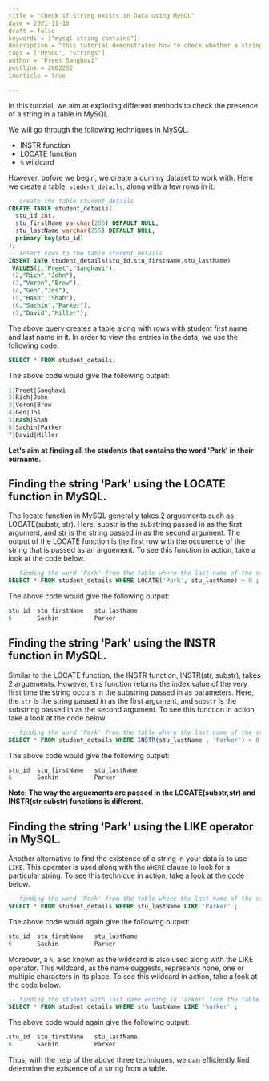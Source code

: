 ```yaml
---
title = "Check if String exists in Data using MySQL"
date = 2021-11-16
draft = false
keywords = ["mysql string contains"]
description = "This tutorial demonstrates how to check whether a string occurs in a table in MySQL."
tags = ["MySQL", "Strings"]
author = "Preet Sanghavi"
postlink = 2602252
inarticle = true

---
```


In this tutorial, we aim at exploring different methods to check the presence of a string in a table in MySQL.

We will go through the following techniques in MySQL.
- INSTR function
- LOCATE function
- `%` wildcard

However, before we begin, we create a dummy dataset to work with. Here we create a table, `student_details`, along with a few rows in it. 

```SQL
-- create the table student_details
CREATE TABLE student_details(
  stu_id int,
  stu_firstName varchar(255) DEFAULT NULL,
  stu_lastName varchar(255) DEFAULT NULL,
  primary key(stu_id)
);
-- insert rows to the table student_details
INSERT INTO student_details(stu_id,stu_firstName,stu_lastName) 
 VALUES(1,"Preet","Sanghavi"),
 (2,"Rich","John"),
 (3,"Veron","Brow"),
 (4,"Geo","Jos"),
 (5,"Hash","Shah"),
 (6,"Sachin","Parker"),
 (7,"David","Miller");
```

The above query creates a table along with rows with student first name and last name in it. In order to view the entries in the data, we use the following code.

```SQL
SELECT * FROM student_details;
```
The above code would give the following output:
```SQL
1|Preet|Sanghavi
2|Rich|John
3|Veron|Brow
4|Geo|Jos
5|Hash|Shah
6|Sachin|Parker
7|David|Miller
```

**Let's aim at finding all the students that contains the word 'Park' in their surname.**

## Finding the string 'Park' using the LOCATE function in MySQL.

The locate function in MySQL generally takes 2 arguements such as LOCATE(substr, str). Here, substr is the substring passed in as the first argument, and str is the string passed in as the second argument. The output of the LOCATE function is the first row with the occurence of the string that is passed as an arguement. To see this function in action, take a look at the code below.

```SQL
-- finding the word 'Park' from the table where the last name of the student is Park.
SELECT * FROM student_details WHERE LOCATE('Park', stu_lastName) > 0 ;
```
The above code would give the following output:
```SQL
stu_id	stu_firstName	stu_lastName
6	    Sachin	        Parker
```

## Finding the string 'Park' using the INSTR function in MySQL.

Similar to the LOCATE function, the INSTR function, INSTR(str, substr), takes 2 arguements. However, this function returns the index value of the very first time the string occurs in the substring passed in as parameters. Here, the `str` is the string passed in as the first argument, and `substr` is the substring passed in as the second argument. To see this function in action, take a look at the code below.


```SQL
-- finding the word 'Park' from the table where the last name of the student is Park.
SELECT * FROM student_details WHERE INSTR(stu_lastName , 'Parker') > 0;
```
The above code would give the following output:
```SQL
stu_id	stu_firstName	stu_lastName
6	    Sachin	        Parker
```

**Note: The way the arguements are passed in the LOCATE(substr,str) and INSTR(str,substr) functions is different.**

## Finding the string 'Park' using the LIKE operator in MySQL.

Another alternative to find the existence of a string in your data is to use `LIKE`. This operator is used along with the `WHERE` clause to look for a particular string. To see this technique in action, take a look at the code below.   


```SQL
-- finding the word 'Park' from the table where the last name of the student is Parker.
SELECT * FROM student_details WHERE stu_lastName LIKE 'Parker' ;
```
The above code would again give the following output:
```SQL
stu_id	stu_firstName	stu_lastName
6	    Sachin	        Parker
```

Moreover, a `%`, also known as the wildcard is also used along with the LIKE operator. This wildcard, as the name suggests, represents none, one or multiple characters in its place. To see this wildcard in action, take a look at the code below.   

```SQL
-- finding the student with last name ending in 'arker' from the table.
SELECT * FROM student_details WHERE stu_lastName LIKE '%arker' ;
```
The above code would again give the following output:
```SQL
stu_id	stu_firstName	stu_lastName
6	    Sachin	        Parker
```

Thus, with the help of the above three techniques, we can efficiently find determine the existence of a string from a table. 
